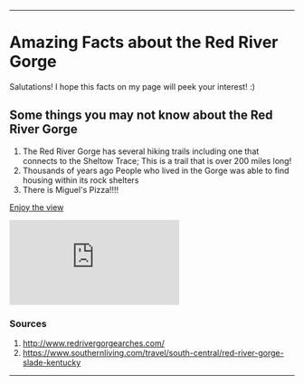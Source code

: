 ---

# Amazing Facts about the Red River Gorge

Salutations! I hope this facts on my page will peek your interest! :)

## Some things you may not know about the Red River Gorge

1. The Red River Gorge has several hiking trails including one that connects to the Sheltow Trace; This is a trail that is over 200 miles long!
2. Thousands of years ago People who lived in the Gorge was able to find housing within its rock shelters
3. There is Miguel's Pizza!!!!

[Enjoy the view](http://www.redrivergorgearches.com/V5_pics/bell_branch.htm)

![Have another one](http://www.redrivergorgearches.com/V5_pics/glenns_tomb.htm)

<!-- This is a comment. The above line grabs a JPG from a URL and will display it as an image. The "Become Happy" text inside the brackets is called an Alt property and is used in case the image is corrupted or for browsers that don't display images (they exist). -->

### Sources
1. http://www.redrivergorgearches.com/
2. https://www.southernliving.com/travel/south-central/red-river-gorge-slade-kentucky

---